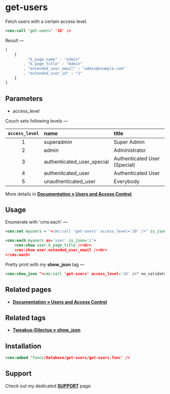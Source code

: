 # get-users

Fetch users with a certain access level.

```xml
<cms:call 'get-users' '10' />
```

Result &mdash;

```js
[
    {
          "k_page_name" : "admin"
        , "k_page_title" : "Admin"
        , "extended_user_email" : "admin@example.com"
        , "extended_user_id" : "1"
    }
]
```

## Parameters

* access_level

Couch sets following levels &mdash;

| `access_level` |    name   	|      title |
|:-------:| :--------- | :---------- |
|    1    | superadmin | Super Admin |
|    2    | admin      | Administrator |
|    3    | authenticated_user_special | Authenticated User (Special) |
|    4    | authenitcated_user         | Authenticated User |
|    5    | unauthenticated_user       | Everybody |

More details in [**Documentation &raquo; Users and Access Control**](https://docs.couchcms.com/concepts/users.html).

## Usage

Enumerate with 'cms:each' &mdash;

```xml
<cms:set myusers = "<cms:call 'get-users' access_level='10' />" is_json='1' />

<cms:each myusers as='user' is_json='1'>
    <cms:show user.k_page_title /><br>
    <cms:show user.extended_user_email /><br>
</cms:each>
```

Pretty print with my **show_json** tag &mdash;

```xml
<cms:show_json "<cms:call 'get-users' access_level='10' />" no_validate='1' />
```

## Related pages

* [**Documentation &raquo; Users and Access Control**](https://docs.couchcms.com/concepts/users.html)

## Related tags

* [**Tweakus-Dilectus &raquo; show_json**](https://github.com/trendoman/Tweakus-Dilectus/tree/main/anton.cms%40ya.ru__tags-new/show_json/)

## Installation

```xml
<cms:embed 'funcs/Database/get-users/get-users.func' />
```

## Support

Check out my dedicated [**SUPPORT**](/SUPPORT.md) page.
